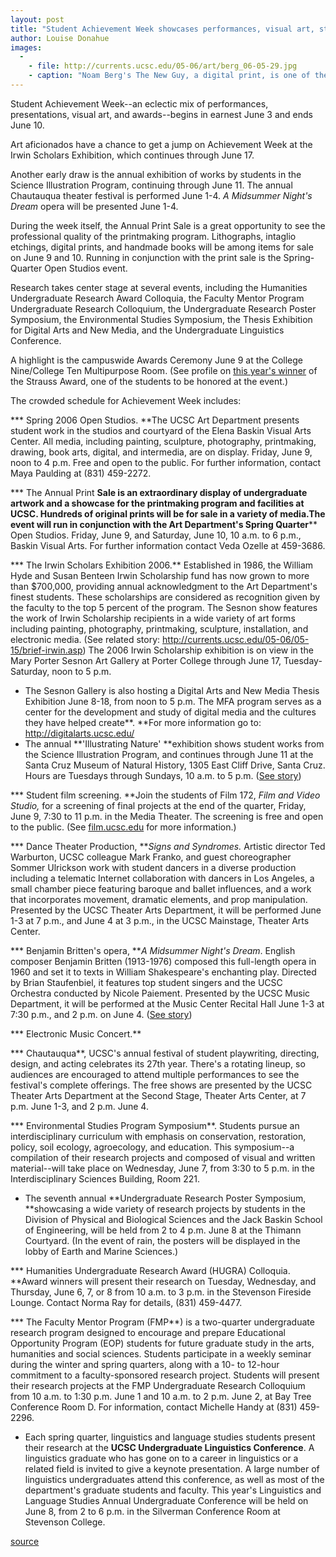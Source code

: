```yaml
---
layout: post
title: "Student Achievement Week showcases performances, visual art, student awards"
author: Louise Donahue
images:
  -
    - file: http://currents.ucsc.edu/05-06/art/berg_06-05-29.jpg
    - caption: "Noam Berg's The New Guy, a digital print, is one of the pieces available at the Annual Print Sale."
---
```


Student Achievement Week--an eclectic mix of performances, presentations, visual art, and awards--begins in earnest June 3 and ends June 10.

Art aficionados have a chance to get a jump on Achievement Week at the Irwin Scholars Exhibition, which continues through June 17.

Another early draw is the annual exhibition of works by students in the Science Illustration Program, continuing through June 11. The annual Chautauqua theater festival is performed June 1-4. _A Midsummer Night's Dream_ opera will be presented June 1-4.

During the week itself, the Annual Print Sale is a great opportunity to see the professional quality of the printmaking program. Lithographs, intaglio etchings, digital prints, and handmade books will be among items for sale on June 9 and 10. Running in conjunction with the print sale is the Spring-Quarter Open Studios event.

Research takes center stage at several events, including the Humanities Undergraduate Research Award Colloquia, the Faculty Mentor Program Undergraduate Research Colloquium, the Undergraduate Research Poster Symposium, the Environmental Studies Symposium, the Thesis Exhibition for Digital Arts and New Media, and the Undergraduate Linguistics Conference.

A highlight is the campuswide Awards Ceremony June 9 at the College Nine/College Ten Multipurpose Room. (See profile on [this year's winner][1] of the Strauss Award, one of the students to be honored at the event.)

The crowded schedule for Achievement Week includes:

*** Spring 2006 Open Studios. **The UCSC Art Department presents student work in the studios and courtyard of the Elena Baskin Visual Arts Center. All media, including painting, sculpture, photography, printmaking, drawing, book arts, digital, and intermedia, are on display. Friday, June 9, noon to 4 p.m. Free and open to the public. For further information, contact Maya Paulding at (831) 459-2272.

*** The Annual Print ****Sale** is an extraordinary display of undergraduate artwork and a showcase for the printmaking program and facilities at UCSC. Hundreds of original prints will be for sale in a variety of media.The event will run in conjunction with the Art Department's Spring Quarter**** Open Studios. Friday, June 9, and Saturday, June 10, 10 a.m. to 6 p.m., Baskin Visual Arts. For further information contact Veda Ozelle at 459-3686.

*** The Irwin Scholars Exhibition 2006.** Established in 1986, the William Hyde and Susan Benteen Irwin Scholarship fund has now grown to more than $700,000, providing annual acknowledgment to the Art Department's finest students. These scholarships are considered as recognition given by the faculty to the top 5 percent of the program. The Sesnon show features the work of Irwin Scholarship recipients in a wide variety of art forms including painting, photography, printmaking, sculpture, installation, and electronic media. (See related story: <http://currents.ucsc.edu/05-06/05-15/brief-irwin.asp>) The 2006 Irwin Scholarship exhibition is on view in the Mary Porter Sesnon Art Gallery at Porter College through June 17, Tuesday-Saturday, noon to 5 p.m.
* The Sesnon Gallery is also hosting a Digital Arts and New Media Thesis Exhibition June 8-18, from noon to 5 p.m. The MFA program serves as a center for the development and study of digital media and the cultures they have helped create**. **For more information go to: <http://digitalarts.ucsc.edu/>
* The annual **'Illustrating Nature' **exhibition shows student works from the Science Illustration Program, and continues through June 11 at the Santa Cruz Museum of Natural History, 1305 East Cliff Drive, Santa Cruz. Hours are Tuesdays through Sundays, 10 a.m. to 5 p.m. ([See story][2])

*** Student film screening. **Join the students of Film 172, _Film and Video Studio,_ for a screening of final projects at the end of the quarter, Friday, June 9, 7:30 to 11 p.m. in the Media Theater. The screening is free and open to the public. (See [film.ucsc.edu][3] for more information.)

*** Dance Theater Production, **_Signs and Syndromes._ Artistic director Ted Warburton, UCSC colleague Mark Franko, and guest choreographer Sommer Ulrickson work with student dancers in a diverse production including a telematic Internet collaboration with dancers in Los Angeles, a small chamber piece featuring baroque and ballet influences, and a work that incorporates movement, dramatic elements, and prop manipulation. Presented by the UCSC Theater Arts Department, it will be performed June 1-3 at 7 p.m., and June 4 at 3 p.m., in the UCSC Mainstage, Theater Arts Center.

*** Benjamin Britten's opera, **_A Midsummer Night's Dream_. English composer Benjamin Britten (1913-1976) composed this full-length opera in 1960 and set it to texts in William Shakespeare's enchanting play. Directed by Brian Staufenbiel, it features top student singers and the UCSC Orchestra conducted by Nicole Paiement. Presented by the UCSC Music Department, it will be performed at the Music Center Recital Hall June 1-3 at 7:30 p.m., and 2 p.m. on June 4. ([See story][4])

*** Electronic Music Concert.**

*** Chautauqua**, UCSC's annual festival of student playwriting, directing, design, and acting celebrates its 27th year. There's a rotating lineup, so audiences are encouraged to attend multiple performances to see the festival's complete offerings. The free shows are presented by the UCSC Theater Arts Department at the Second Stage, Theater Arts Center, at 7 p.m. June 1-3, and 2 p.m. June 4.

*** Environmental Studies Program Symposium**. Students pursue an interdisciplinary curriculum with emphasis on conservation, restoration, policy, soil ecology, agroecology, and education. This symposium--a compilation of their research projects and composed of visual and written material--will take place on Wednesday, June 7, from 3:30 to 5 p.m. in the Interdisciplinary Sciences Building, Room 221.
* The seventh annual **Undergraduate Research Poster Symposium, **showcasing a wide variety of research projects by students in the Division of Physical and Biological Sciences and the Jack Baskin School of Engineering, will be held from 2 to 4 p.m. June 8 at the Thimann Courtyard. (In the event of rain, the posters will be displayed in the lobby of Earth and Marine Sciences.)

*** Humanities Undergraduate Research Award (HUGRA) Colloquia. **Award winners will present their research on Tuesday, Wednesday, and Thursday, June 6, 7, or 8 from 10 a.m. to 3 p.m. in the Stevenson Fireside Lounge. Contact Norma Ray for details, (831) 459-4477.

*** The Faculty Mentor Program (FMP**) is a two-quarter undergraduate research program designed to encourage and prepare Educational Opportunity Program (EOP) students for future graduate study in the arts, humanities and social sciences. Students participate in a weekly seminar during the winter and spring quarters, along with a 10- to 12-hour commitment to a faculty-sponsored research project. Students will present their research projects at the FMP Undergraduate Research Colloquium from 10 a.m. to 1:30 p.m. June 1 and 10 a.m. to 2 p.m. June 2, at Bay Tree Conference Room D. For information, contact Michelle Handy at (831) 459-2296.
* Each spring quarter, linguistics and language studies students present their research at the **UCSC Undergraduate Linguistics Conference**. A linguistics graduate who has gone on to a career in linguistics or a related field is invited to give a keynote presentation. A large number of linguistics undergraduates attend this conference, as well as most of the department's graduate students and faculty. This year's Linguistics and Language Studies Annual Undergraduate Conference will be held on June 8, from 2 to 6 p.m. in the Silverman Conference Room at Stevenson College.

[1]: http://currents.ucsc.edu/05-06/05-29/mishra.asp
[2]: http://currents.ucsc.edu/05-06/05-29/brief-nature.asp
[3]: http://film.ucsc.edu
[4]: http://currents.ucsc.edu/05-06/05-29/brief-dream.asp

[source](http://www1.ucsc.edu/currents/05-06/05-29/achievement.asp "Permalink to achievement")
